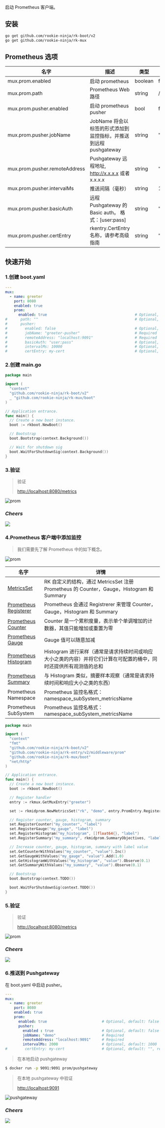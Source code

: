 启动 Prometheus 客户端。

## 安装
```bash
go get github.com/rookie-ninja/rk-boot/v2
go get github.com/rookie-ninja/rk-mux
```

## Prometheus 选项
| 名字                            | 描述                                          | 类型 | 默认值 |
|-------------------------------|---------------------------------------------| ------ | ------ |
| mux.prom.enabled              | 启动 prometheus                               | boolean | false |
| mux.prom.path                 | Prometheus Web 路径                           | string | /metrics |
| mux.prom.pusher.enabled       | 启动 prometheus pusher                        | bool | false |
| mux.prom.pusher.jobName       | JobName 将会以标签的形式添加到监控指标，并推送到远程 pushgateway  | string | "" |
| mux.prom.pusher.remoteAddress | Pushgateway 远程地址, http://x.x.x.x 或者 x.x.x.x | string | "" |
| mux.prom.pusher.intervalMs    | 推送间隔（毫秒）                                    | string | 1000 |
| mux.prom.pusher.basicAuth     | 远程 Pushgateway 的 Basic auth。 格式：[user:pass] | string | "" |
| mux.prom.pusher.certEntry     | rkentry.CertEntry 名称，请参考高级指南                | string | "" |

## 快速开始
### 1.创建 boot.yaml
```yaml
---
mux:
  - name: greeter
    port: 8080
    enabled: true
    prom:
      enabled: true                                        # Optional, default: false
#      path: ""                                            # Optional, default: "/metrics"
#      pusher:
#        enabled: false                                    # Optional, default: false
#        jobName: "greeter-pusher"                         # Required
#        remoteAddress: "localhost:9091"                   # Required
#        basicAuth: "user:pass"                            # Optional, default: ""
#        intervalMs: 10000                                 # Optional, default: 1000
#        certEntry: my-cert                                # Optional, default: "", reference of cert entry declared above
```

### 2.创建 main.go
```go
package main

import (
  "context"
  "github.com/rookie-ninja/rk-boot/v2"
  _ "github.com/rookie-ninja/rk-mux/boot"
)

// Application entrance.
func main() {
  // Create a new boot instance.
  boot := rkboot.NewBoot()

  // Bootstrap
  boot.Bootstrap(context.Background())

  // Wait for shutdown sig
  boot.WaitForShutdownSig(context.Background())
}
```

### 3.验证
> 验证
>
> [http://localhost:8080/metrics](http://localhost:8080/metrics)

![prom](../../../img/user-guide/gin/basic/gin-prom.png)

### _**Cheers**_
![](../../../img/user-guide/cheers.png)

### 4.Prometheus 客户端中添加监控
> 我们需要先了解 Prometheus 中的如下概念。

![prom](../../../img/user-guide/gin/basic/gin-prom-arch.png)

| 名字 | 详情 |
| ---- | ---- |
| [MetricsSet](https://github.com/rookie-ninja/rk-prom/blob/master/metrics_set.go) | RK 自定义的结构，通过 MetricsSet 注册 Prometheus 的 Counter，Gauge，Histogram 和 Summary |
| [Prometheus Registerer](https://github.com/prometheus/client_golang/blob/master/prometheus/registry.go) | Prometheus 会通过 Registrerer 来管理 Counter，Gauge，Histogram 和 Summary  |
| [Prometheus Counter](https://prometheus.io/docs/concepts/metric_types/#counter) | Counter 是一个累积度量，表示单个单调增加的计数器，其值只能增加或重置为零 |
| [Prometheus Gauge](https://prometheus.io/docs/concepts/metric_types/#gauge) | Gauge 值可以随意加减 |
| [Prometheus Histogram](https://prometheus.io/docs/concepts/metric_types/#histogram) | Histogram 进行采样（通常是请求持续时间或响应大小之类的内容）并将它们计算在可配置的桶中，同时还提供所有观测值的总和 |
| [Prometheus Summary](https://prometheus.io/docs/concepts/metric_types/#summary) | 与 Histogram 类似，摘要样本观察（通常是请求持续时间和响应大小之类的东西） |
| Prometheus Namespace | Prometheus 监控名格式： namespace_subSystem_metricsName |
| Prometheus SubSystem | Prometheus 监控名格式： namespace_subSystem_metricsName |

```go
package main

import (
  "context"
  "fmt"
  "github.com/rookie-ninja/rk-boot/v2"
  "github.com/rookie-ninja/rk-entry/v2/middleware/prom"
  "github.com/rookie-ninja/rk-mux/boot"
  "net/http"
)

// Application entrance.
func main() {
  // Create a new boot instance.
  boot := rkboot.NewBoot()

  // Register handler
  entry := rkmux.GetMuxEntry("greeter")

  set := rkmidprom.NewMetricsSet("rk", "demo", entry.PromEntry.Registerer)

  // Register counter, gauge, histogram, summary
  set.RegisterCounter("my_counter", "label")
  set.RegisterGauge("my_gauge", "label")
  set.RegisterHistogram("my_histogram", []float64{}, "label")
  set.RegisterSummary("my_summary", rkmidprom.SummaryObjectives, "label")

  // Increase counter, gauge, histogram, summary with label value
  set.GetCounterWithValues("my_counter", "value").Inc()
  set.GetGaugeWithValues("my_gauge", "value").Add(1.0)
  set.GetHistogramWithValues("my_histogram", "value").Observe(0.1)
  set.GetSummaryWithValues("my_summary", "value").Observe(0.1)

  // Bootstrap
  boot.Bootstrap(context.TODO())

  boot.WaitForShutdownSig(context.TODO())
}
```

### 5.验证
> 验证
>
> [http://localhost:8080/metrics](http://localhost:8080/metrics)

![prom](../../../img/user-guide/gin/basic/gin-prom-value.png)

### _**Cheers**_
![](../../../img/user-guide/cheers.png)

### 6.推送到 Pushgateway
在 boot.yaml 中启动 pusher。
```yaml
---
mux:
  - name: greeter
    port: 8080
    enabled: true
    prom:
      enabled: true                         # Optional, default: false
      pusher:
        enabled : true                      # Optional, default: false
        jobName: "demo"                     # Required
        remoteAddress: "localhost:9091"     # Required
        intervalMs: 2000                    # Optional, default: 1000
#        certEntry: my-cert                 # Optional, default: "", reference of cert entry declared above
```

> 在本地启动 pushgateway
```bash
$ docker run -p 9091:9091 prom/pushgateway
```

> 在本地 pushgateway 中验证
>
> [http://localhost:9091](http://localhost:9091)

![pushgateway](../../../img/user-guide/gin/basic/gin-prom-pusher.png)

### _**Cheers**_
![](../../../img/user-guide/cheers.png)